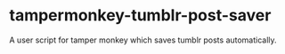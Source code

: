 # tampermonkey-tumblr-post-saver
A user script for tamper monkey which saves tumblr posts automatically.
